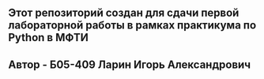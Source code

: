 ## Этот репозиторий создан для сдачи первой лабораторной работы в рамках практикума по Python в МФТИ
## Автор - Б05-409 Ларин Игорь Александрович 
